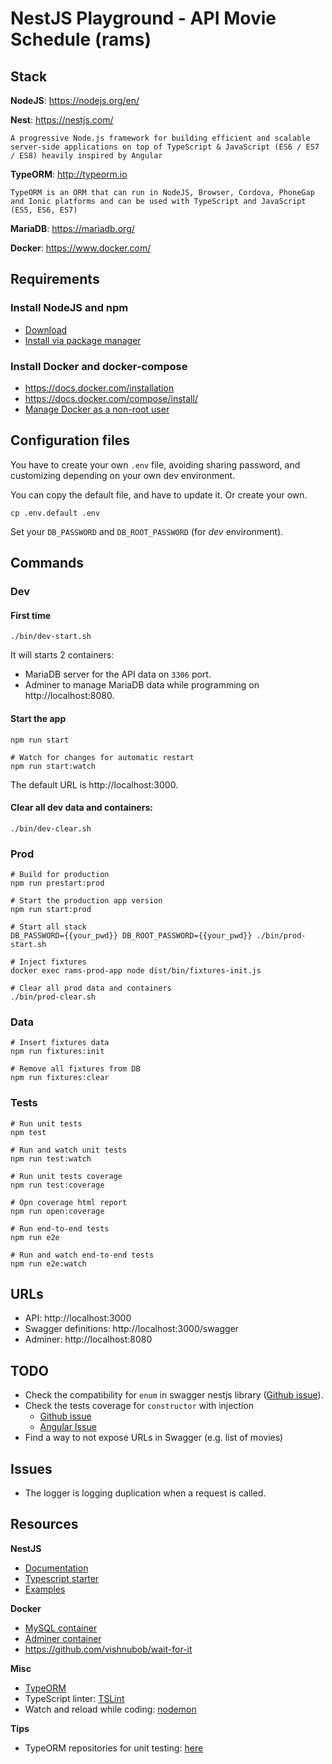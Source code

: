 # NestJS Playground - API Movie Schedule (rams)

## Stack

**NodeJS**: https://nodejs.org/en/

**Nest**: https://nestjs.com/
```
A progressive Node.js framework for building efficient and scalable server-side applications on top of TypeScript & JavaScript (ES6 / ES7 / ES8) heavily inspired by Angular
```

**TypeORM**: http://typeorm.io
```
TypeORM is an ORM that can run in NodeJS, Browser, Cordova, PhoneGap and Ionic platforms and can be used with TypeScript and JavaScript (ES5, ES6, ES7)
```

**MariaDB**: https://mariadb.org/

**Docker**: https://www.docker.com/

## Requirements

### Install NodeJS and npm
- [Download](https://nodejs.org/en/download/)
- [Install via package manager](https://nodejs.org/en/download/package-manager/)

### Install Docker and docker-compose
- https://docs.docker.com/installation
- https://docs.docker.com/compose/install/
- [Manage Docker as a non-root user](https://docs.docker.com/engine/installation/linux/linux-postinstall/#manage-docker-as-a-non-root-user)

## Configuration files

You have to create your own `.env` file, avoiding sharing password, and customizing depending on your own dev environment.

You can copy the default file, and have to update it. Or create your own.
```
cp .env.default .env
```

Set your `DB_PASSWORD` and `DB_ROOT_PASSWORD` (for *dev* environment).

## Commands

### Dev

#### First time
```
./bin/dev-start.sh
```
It will starts 2 containers:
- MariaDB server for the API data on `3306` port.
- Adminer to manage MariaDB data while programming on http://localhost:8080.

#### Start the app
```
npm run start

# Watch for changes for automatic restart
npm run start:watch
```

The default URL is http://localhost:3000.

#### Clear all dev data and containers:
```
./bin/dev-clear.sh
```

### Prod
```
# Build for production
npm run prestart:prod

# Start the production app version
npm run start:prod
```

```
# Start all stack
DB_PASSWORD={{your_pwd}} DB_ROOT_PASSWORD={{your_pwd}} ./bin/prod-start.sh
```

```
# Inject fixtures
docker exec rams-prod-app node dist/bin/fixtures-init.js
```

```
# Clear all prod data and containers
./bin/prod-clear.sh
```

### Data
```
# Insert fixtures data
npm run fixtures:init

# Remove all fixtures from DB
npm run fixtures:clear
```

### Tests
```
# Run unit tests
npm test

# Run and watch unit tests
npm run test:watch

# Run unit tests coverage
npm run test:coverage

# Opn coverage html report
npm run open:coverage
```

```
# Run end-to-end tests
npm run e2e

# Run and watch end-to-end tests
npm run e2e:watch
```

## URLs

- API: http://localhost:3000
- Swagger definitions: http://localhost:3000/swagger 
- Adminer: http://localhost:8080

## TODO
- Check the compatibility for `enum` in swagger nestjs library ([Github issue](https://github.com/nestjs/swagger/issues/19)).
- Check the tests coverage for `constructor` with injection 
  * [Github issue](https://github.com/istanbuljs/istanbuljs/issues/70)
  * [Angular Issue](https://github.com/angular/angular-cli/issues/5526)
- Find a way to not expose URLs in Swagger (e.g. list of movies)

## Issues
- The logger is logging duplication when a request is called.

## Resources

**NestJS**
- [Documentation](https://docs.nestjs.com/)
- [Typescript starter](https://github.com/nestjs/typescript-starter)
- [Examples](https://github.com/nestjs/nest/tree/master/examples)

**Docker**
- [MySQL container](https://hub.docker.com/_/mysql/)
- [Adminer container](https://hub.docker.com/_/adminer/)
- https://github.com/vishnubob/wait-for-it

**Misc**
- [TypeORM](https://github.com/typeorm/typeorm)
- TypeScript linter: [TSLint](https://palantir.github.io/tslint/)
- Watch and reload while coding: [nodemon](https://nodemon.io/)

**Tips**
- TypeORM repositories for unit testing: [here](https://github.com/nestjs/nest/issues/363#issuecomment-360105413)
